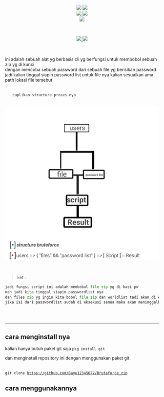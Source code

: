 <p align="center">
    <img src="https://img.shields.io/static/v1?logo=linux&label=Language&message=bash&color=yellow">
     <img src="https://img.shields.io/static/v1?logo=json&label=Author&message=Polygon&color=green"><br>
     <img src="https://img.shields.io/static/v1?logo=github&label=maintance&message=no&color=red">
      <img src="https://img.shields.io/static/v1?logo=apache&label=open%20source&message=yes&color=yellow"><br>
       <img src="https://img.shields.io/static/v1?logo=react&label=tools&message=BruteForce+zip&color=gray">
</p>
<br>

<a href="https://github.com/Bayu12345677/Bruteforce_zip">
<p align="center">
   <img src="https://img.shields.io/github/license/Bayu12345677/Bruteforce_zip?logo=github&logoColor=blue&style=for-the-badge">
   <img src="https://img.shields.io/github/issues/Bayu12345677/Bruteforce_zip?logo=apache&style=for-the-badge">
</p>
  </a>
<br>
  <br>
<div>
ini adalah sebuah alat yg berbasis cli yg berfungsi untuk membobol sebuah zip yg di kunci<br>
dengan mencoba sebuah password dari sebuah file yg berisikan password
jadi kalian tinggal siapin password list untuk file nya kalian sesuaikan ama path lokasi file tersebut
</div>
<br>
 <ol> <code>cuplikan structure proses nya</code> </ol>

![](https://github.com/Bayu12345677/Bruteforce_zip/blob/main/img/20220306_151858.png)<br><br>
---------------------------------------------
> ket :
```python
jadi fungsi script ini adalah membobol file zip yg di kasi pw
nah jadi kita tinggal siapin passwordlist nya
dan files zip yg ingin kita bobol file zip dan worldlist tadi akan di eksekusi oleh script dan memproses system brute force dengan mencoba membuka password yg ada di zip menggunakan password list nya
jika isi dari passwordlist sudah di eksekusi semua maka akan meninggalkan result
```
<br>
<br>

--------------------------------------------
## cara menginstall nya

kalian hanya butuh paket git saja
<code>pkg install git</code>
<br>
<p>
   dan menginstall repository ini dengan menggunakan paket git
</p><br>
<code>git clone <a href="https://github.com/Bayu12345677/Bruteforce_zip">https://github.com/Bayu12345677/Bruteforce_zip</a></code>
  <br>

## cara menggunakannya

